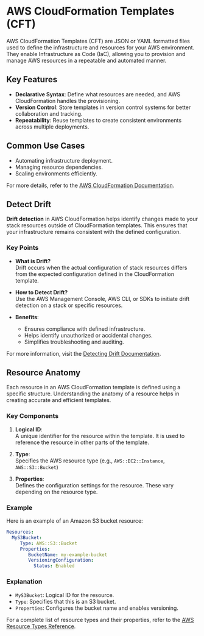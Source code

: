 # AWS CloudFormation Templates (CFT)

AWS CloudFormation Templates (CFT) are JSON or YAML formatted files used to define the infrastructure and resources for your AWS environment. They enable Infrastructure as Code (IaC), allowing you to provision and manage AWS resources in a repeatable and automated manner.

## Key Features
- **Declarative Syntax**: Define what resources are needed, and AWS CloudFormation handles the provisioning.
- **Version Control**: Store templates in version control systems for better collaboration and tracking.
- **Repeatability**: Reuse templates to create consistent environments across multiple deployments.

## Common Use Cases
- Automating infrastructure deployment.
- Managing resource dependencies.
- Scaling environments efficiently.

For more details, refer to the [AWS CloudFormation Documentation](https://docs.aws.amazon.com/cloudformation/).

## Detect Drift

**Drift detection** in AWS CloudFormation helps identify changes made to your stack resources outside of CloudFormation templates. This ensures that your infrastructure remains consistent with the defined configuration.

### Key Points
- **What is Drift?**  
    Drift occurs when the actual configuration of stack resources differs from the expected configuration defined in the CloudFormation template.
    
- **How to Detect Drift?**  
    Use the AWS Management Console, AWS CLI, or SDKs to initiate drift detection on a stack or specific resources.

- **Benefits**:  
    - Ensures compliance with defined infrastructure.
    - Helps identify unauthorized or accidental changes.
    - Simplifies troubleshooting and auditing.

For more information, visit the [Detecting Drift Documentation](https://docs.aws.amazon.com/AWSCloudFormation/latest/UserGuide/detect-drift-stack.html).

## Resource Anatomy

Each resource in an AWS CloudFormation template is defined using a specific structure. Understanding the anatomy of a resource helps in creating accurate and efficient templates.

### Key Components
1. **Logical ID**:  
    A unique identifier for the resource within the template. It is used to reference the resource in other parts of the template.

2. **Type**:  
    Specifies the AWS resource type (e.g., `AWS::EC2::Instance`, `AWS::S3::Bucket`)

3. **Properties**:  
    Defines the configuration settings for the resource. These vary depending on the resource type.

### Example
Here is an example of an Amazon S3 bucket resource:

```yaml
Resources:
  MyS3Bucket:
     Type: AWS::S3::Bucket
     Properties:
        BucketName: my-example-bucket
        VersioningConfiguration:
          Status: Enabled
```

### Explanation
- `MyS3Bucket`: Logical ID for the resource.
- `Type`: Specifies that this is an S3 bucket.
- `Properties`: Configures the bucket name and enables versioning.

For a complete list of resource types and their properties, refer to the [AWS Resource Types Reference](https://docs.aws.amazon.com/AWSCloudFormation/latest/UserGuide/aws-template-resource-type-ref.html).


